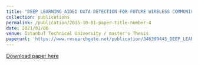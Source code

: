 ```yaml
---
title: "DEEP LEARNING AIDED DATA DETECTION FOR FUTURE WIRELESS COMMUNICATION SYSTEMS"
collection: publications
permalink: /publication/2015-10-01-paper-title-number-4
date: 2021/01/06
venue: Istanbul Technical University / master's Thesis
paperurl: 'https://www.researchgate.net/publication/346399445_DEEP_LEARNING_AIDED_DATA_DETECTION_FOR_FUTURE_WIRELESS_COMMUNICATION_SYSTEMS'
---
```



[Download paper here](https://www.researchgate.net/publication/346399445_DEEP_LEARNING_AIDED_DATA_DETECTION_FOR_FUTURE_WIRELESS_COMMUNICATION_SYSTEMS)
